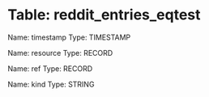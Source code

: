 Table: reddit_entries_eqtest
============================

Name: timestamp
Type: TIMESTAMP

Name: resource
Type: RECORD

Name: ref
Type: RECORD

Name: kind
Type: STRING

